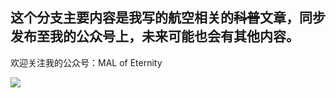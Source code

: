 ## 这个分支主要内容是我写的航空相关的~~科普~~文章，同步发布至我的公众号上，未来可能也会有其他内容。

欢迎关注我的公众号：MAL of Eternity

![](http://content.eternityqjl.top/qrcode_for_gh_60d06aaf724d_344.jpg)

